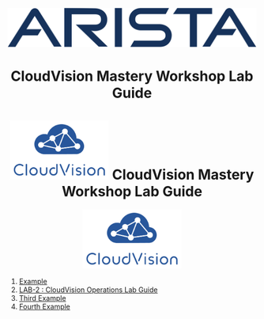 <p align="center">
  <img img src="Images/2560px-Arista-networks-logo.svg.png" width="800" />
</p>

<!-- title only -->
<h1 align="center"> CloudVision Mastery Workshop Lab Guide </h1>

<h1 align="center"> 
  <img img src="Images/cloudvision-logo.png" width="200" />
  CloudVision Mastery Workshop Lab Guide
</h1>

<p align="center">
  <img img src="Images/cloudvision-logo.png" width="200" />
</p>



1. [Example](#example)
2. [LAB-2 : CloudVision Operations Lab Guide](https://github.com/arista-rockies/Workshops/blob/main/CloudVision/Lab-Guide/Lab-Guide-2.md)
3. [Third Example](#third-example)
4. [Fourth Example](#fourth-examplehttpwwwfourthexamplecom)



